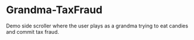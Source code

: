 # Grandma-TaxFraud
Demo side scroller where the user plays as a grandma trying to eat candies and commit tax fraud.
